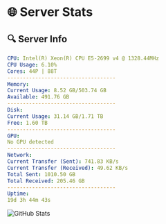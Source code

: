 # 🌐 Server Stats
## 🔍 Server Info
```yaml
CPU: Intel(R) Xeon(R) CPU E5-2699 v4 @ 1328.44MHz
CPU Usage: 6.10%
Cores: 44P | 88T
-----------------------------------
Memory:
Current Usage: 8.52 GB/503.74 GB
Available: 491.76 GB
-----------------------------------
Disk:
Current Usage: 31.14 GB/1.71 TB
Free: 1.60 TB
-----------------------------------
GPU:
No GPU detected
-----------------------------------
Network:
Current Transfer (Sent): 741.83 KB/s
Current Transfer (Received): 49.62 KB/s
Total Sent: 1010.50 GB
Total Received: 205.46 GB
-----------------------------------
Uptime:
19d 3h 44m 43s
```
![GitHub Stats](https://img.shields.io/badge/Updated-2025-05-08_20:53:31-blue)